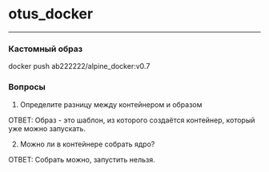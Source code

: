# otus_docker

________________________________________________________________________________

### Кастомный образ

docker push ab222222/alpine_docker:v0.7

### Вопросы

1. Определите разницу между контейнером и образом

ОТВЕТ: Образ - это шаблон, из которого создаётся контейнер, который уже можно запускать.

2. Можно ли в контейнере собрать ядро?

ОТВЕТ: Собрать можно, запустить нельзя.


